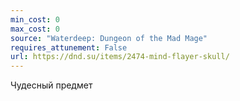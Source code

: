 ```yaml
---
min_cost: 0
max_cost: 0
source: "Waterdeep: Dungeon of the Mad Mage"
requires_attunement: False
url: https://dnd.su/items/2474-mind-flayer-skull/
---
```


Чудесный предмет